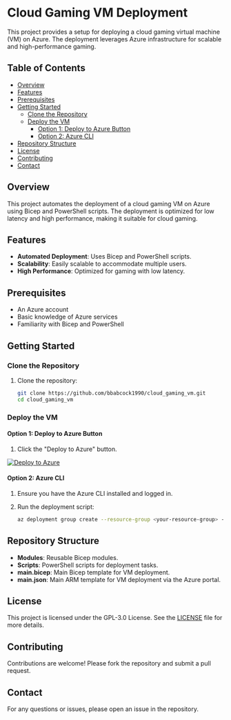 # Cloud Gaming VM Deployment

This project provides a setup for deploying a cloud gaming virtual machine (VM) on Azure. The deployment leverages Azure infrastructure for scalable and high-performance gaming.

## Table of Contents

- [Overview](#overview)
- [Features](#features)
- [Prerequisites](#prerequisites)
- [Getting Started](#getting-started)
  - [Clone the Repository](#clone-the-repository)
  - [Deploy the VM](#deploy-the-vm)
    - [Option 1: Deploy to Azure Button](#option-1-deploy-to-azure-button)
    - [Option 2: Azure CLI](#option-2-azure-cli)
- [Repository Structure](#repository-structure)
- [License](#license)
- [Contributing](#contributing)
- [Contact](#contact)

## Overview

This project automates the deployment of a cloud gaming VM on Azure using Bicep and PowerShell scripts. The deployment is optimized for low latency and high performance, making it suitable for cloud gaming.

## Features

- **Automated Deployment**: Uses Bicep and PowerShell scripts.
- **Scalability**: Easily scalable to accommodate multiple users.
- **High Performance**: Optimized for gaming with low latency.

## Prerequisites

- An Azure account
- Basic knowledge of Azure services
- Familiarity with Bicep and PowerShell

## Getting Started

### Clone the Repository

1. Clone the repository:

    ```bash
    git clone https://github.com/bbabcock1990/cloud_gaming_vm.git
    cd cloud_gaming_vm
    ```

### Deploy the VM

#### Option 1: Deploy to Azure Button

1. Click the "Deploy to Azure" button.

[![Deploy to Azure](https://aka.ms/deploytoazurebutton)](https://portal.azure.com/#create/Microsoft.Template/uri/https%3A%2F%2Fraw.githubusercontent.com%2Fbbabcock1990%2Fcloud_gaming_vm%2Fmain%2Fmain.json)

#### Option 2: Azure CLI

1. Ensure you have the Azure CLI installed and logged in.
2. Run the deployment script:

    ```bash
    az deployment group create --resource-group <your-resource-group> --template-file main.bicep --parameters @main.bicepparam
    ```

## Repository Structure

- **Modules**: Reusable Bicep modules.
- **Scripts**: PowerShell scripts for deployment tasks.
- **main.bicep**: Main Bicep template for VM deployment.
- **main.json**: Main ARM template for VM deployment via the Azure portal.

## License

This project is licensed under the GPL-3.0 License. See the [LICENSE](LICENSE) file for more details.

## Contributing

Contributions are welcome! Please fork the repository and submit a pull request.

## Contact

For any questions or issues, please open an issue in the repository.

